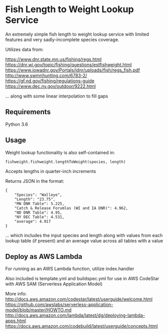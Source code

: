 Fish Length to Weight Lookup Service
==============================================

An extremely simple fish length to weight lookup service with
limited features and very sadly-incomplete species coverage.


Utilizes data from:

https://www.dnr.state.mn.us/fishing/regs.html
https://dnr.wi.gov/topic/fishing/questions/estfishweight.html
https://www.iowadnr.gov/Portals/idnr/uploads/fish/regs_fish.pdf
http://www.swmnhunting.com/6783-2/
https://gf.nd.gov/fishing/regulations-guide
https://www.dec.ny.gov/outdoor/9222.html

... along with some linear interpolation to fill gaps


Requirements
------------

Python 3.6


Usage
-----

Weight lookup functionality is also self-contained in:

```
fishweight.fishweight.lengthToWeight(species, length)
```


Accepts lengths in quarter-inch increments


Returns JSON in the format:

```
{
    "Species": "Walleye",
    "Length": "23.75",
    "MN DNR Table": 5.225,
    "Catch & Release Forumlas (WI and IA DNR)": 4.962,
    "ND DNR Table": 4.95,
    "NY DEC Table": 4.531,
    "average": 4.917
}
```

... which includes the input species and length along with values 
from each lookup table (if present) and an average value across 
all tables with a value


Deploy as AWS Lambda
--------------------

For running as an AWS Lambda function, utilize index.handler

Also included is template.yml and buildspec.yml for use in 
AWS CodeStar with AWS SAM (Serverless Application Model)

More info:
http://docs.aws.amazon.com/codestar/latest/userguide/welcome.html
https://github.com/awslabs/serverless-application-model/blob/master/HOWTO.md
http://docs.aws.amazon.com/lambda/latest/dg/deploying-lambda-apps.html
https://docs.aws.amazon.com/codebuild/latest/userguide/concepts.html
